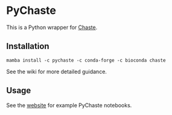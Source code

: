 # PyChaste

This is a Python wrapper for  [Chaste](https://chaste.github.io).

## Installation
`mamba install -c pychaste -c conda-forge -c bioconda chaste`

See the wiki for more detailed guidance.

## Usage
See the [website](https://chaste.github.io/PyChaste) for example PyChaste notebooks.

